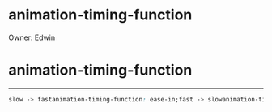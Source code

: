 # animation-timing-function

Owner: Edwin

# animation-timing-function

---

```css
slow -> fastanimation-timing-function: ease-in;fast -> slowanimation-timing-function: ease-out;
```